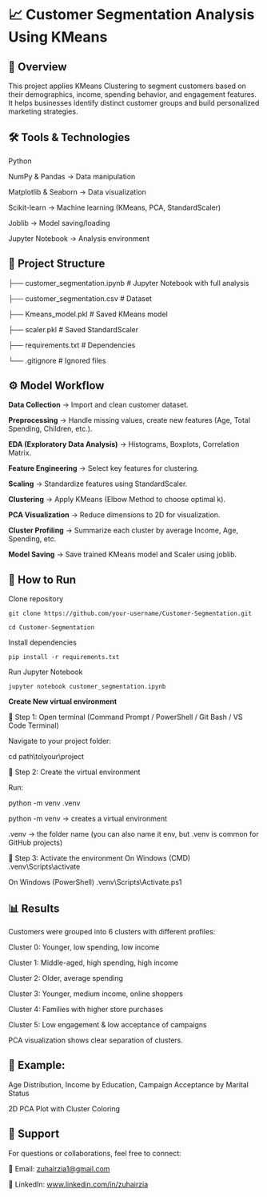# 📈 Customer Segmentation Analysis Using KMeans
## 📌 Overview

This project applies KMeans Clustering to segment customers based on their demographics, income, spending behavior, and engagement features.
It helps businesses identify distinct customer groups and build personalized marketing strategies.

## 🛠 Tools & Technologies

Python

NumPy & Pandas → Data manipulation

Matplotlib & Seaborn → Data visualization

Scikit-learn → Machine learning (KMeans, PCA, StandardScaler)

Joblib → Model saving/loading

Jupyter Notebook → Analysis environment

## 📂 Project Structure
├── customer_segmentation.ipynb     # Jupyter Notebook with full analysis  

├── customer_segmentation.csv       # Dataset  

├── Kmeans_model.pkl                # Saved KMeans model  

├── scaler.pkl                      # Saved StandardScaler  

├── requirements.txt                # Dependencies  

└── .gitignore                      # Ignored files  

## ⚙️ Model Workflow

**Data Collection** → Import and clean customer dataset.

**Preprocessing** → Handle missing values, create new features (Age, Total Spending, Children, etc.).

**EDA (Exploratory Data Analysis)** → Histograms, Boxplots, Correlation Matrix.

**Feature Engineering** → Select key features for clustering.

**Scaling** → Standardize features using StandardScaler.

**Clustering** → Apply KMeans (Elbow Method to choose optimal k).

**PCA Visualization** → Reduce dimensions to 2D for visualization.

**Cluster Profiling** → Summarize each cluster by average Income, Age, Spending, etc.

**Model Saving** → Save trained KMeans model and Scaler using joblib.

## 🚀 How to Run
Clone repository

`git clone https://github.com/your-username/Customer-Segmentation.git`

`cd Customer-Segmentation`

Install dependencies

`pip install -r requirements.txt`

Run Jupyter Notebook

`jupyter notebook customer_segmentation.ipynb`



**Create New virtual environment**

🔹 Step 1: Open terminal (Command Prompt / PowerShell / Git Bash / VS Code Terminal)

Navigate to your project folder:

cd path\to\your\project

🔹 Step 2: Create the virtual environment

Run:

python -m venv .venv


python -m venv → creates a virtual environment

.venv → the folder name (you can also name it env, but .venv is common for GitHub projects)

🔹 Step 3: Activate the environment
On Windows (CMD)
.venv\Scripts\activate

On Windows (PowerShell)
.venv\Scripts\Activate.ps1

## 📊 Results

Customers were grouped into 6 clusters with different profiles:

Cluster 0: Younger, low spending, low income

Cluster 1: Middle-aged, high spending, high income

Cluster 2: Older, average spending

Cluster 3: Younger, medium income, online shoppers

Cluster 4: Families with higher store purchases

Cluster 5: Low engagement & low acceptance of campaigns

PCA visualization shows clear separation of clusters.

## 📸 Example:

Age Distribution, Income by Education, Campaign Acceptance by Marital Status

2D PCA Plot with Cluster Coloring

## 📧 Support

For questions or collaborations, feel free to connect:

📩 Email: zuhairzia1@gmail.com

💼 LinkedIn: www.linkedin.com/in/zuhairzia
